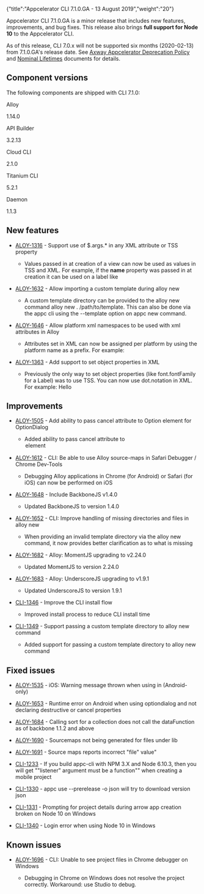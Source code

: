 {"title":"Appcelerator CLI 7.1.0.GA - 13 August 2019","weight":"20"} 

Appcelerator CLI 7.1.0.GA is a minor release that includes new features, improvements, and bug fixes. This release also brings **full support for Node 10** to the Appcelerator CLI.

As of this release, CLI 7.0.x will not be supported six months (2020-02-13) from 7.1.0.GA's release date. See [Axway Appcelerator Deprecation Policy](/docs/appc/AMPLIFY_Appcelerator_Services_Overview/Axway_Appcelerator_Deprecation_Policy/) and [Nominal Lifetimes](/docs/appc/AMPLIFY_Appcelerator_Services_Overview/Axway_Appcelerator_Product_Lifecycle/#NominalLifetimes) documents for details.

## Component versions

The following components are shipped with CLI 7.1.0:

Alloy

1.14.0

API Builder

3.2.13

Cloud CLI

2.1.0

Titanium CLI

5.2.1

Daemon

1.1.3

## New features

*   [ALOY-1316](https://jira.appcelerator.org/browse/ALOY-1316) - Support use of $.args.\* in any XML attribute or TSS property
    
    *   Values passed in at creation of a view can now be used as values in TSS and XML. For example, if the **name** property was passed in at creation it can be used on a label like <Label text="$.args.foo" />
        
*   [ALOY-1632](https://jira.appcelerator.org/browse/ALOY-1632) - Allow importing a custom template during alloy new
    
    *   A custom template directory can be provided to the alloy new command alloy new . /path/to/template. This can also be done via the appc cli using the \--template option on appc new command.
        
*   [ALOY-1646](https://jira.appcelerator.org/browse/ALOY-1646) - Allow platform xml namespaces to be used with xml attributes in Alloy
    
    *   Attributes set in XML can now be assigned per platform by using the platform name as a prefix. For example: <Label ios:text="Hello iOS!" android:text="Hello Android!" />
        
*   [ALOY-1363](https://jira.appcelerator.org/browse/ALOY-1363) - Add support to set object properties in XML
    
    *   Previously the only way to set object properties (like font.fontFamily for a Label) was to use TSS. You can now use dot.notation in XML. For example: <Label font.fontFamily="Roboto">Hello</Label>
        

## Improvements

*   [ALOY-1505](https://jira.appcelerator.org/browse/ALOY-1505) - Add ability to pass cancel attribute to Option element for OptionDialog
    
    *   Added ability to pass cancel attribute to <Option> element
        
*   [ALOY-1612](https://jira.appcelerator.org/browse/ALOY-1612) - CLI: Be able to use Alloy source-maps in Safari Debugger / Chrome Dev-Tools
    
    *   Debugging Alloy applications in Chrome (for Android) or Safari (for iOS) can now be performed on iOS
        
*   [ALOY-1648](https://jira.appcelerator.org/browse/ALOY-1648) - Include BackboneJS v1.4.0
    
    *   Updated BackboneJS to version 1.4.0
        
*   [ALOY-1652](https://jira.appcelerator.org/browse/ALOY-1652) - CLI: Improve handling of missing directories and files in alloy new
    
    *   When providing an invalid template directory via the alloy new command, it now provides better clarification as to what is missing
        
*   [ALOY-1682](https://jira.appcelerator.org/browse/ALOY-1682) - Alloy: MomentJS upgrading to v2.24.0
    
    *   Updated MomentJS to version 2.24.0
        
*   [ALOY-1683](https://jira.appcelerator.org/browse/ALOY-1683) - Alloy: UnderscoreJS upgrading to v1.9.1
    
    *   Updated UnderscoreJS to version 1.9.1
        
*   [CLI-1346](https://jira.appcelerator.org/browse/CLI-1346) - Improve the CLI install flow
    
    *   Improved install process to reduce CLI install time
        
*   [CLI-1349](https://jira.appcelerator.org/browse/CLI-1349) - Support passing a custom template directory to alloy new command
    
    *   Added support for passing a custom template directory to alloy new command
        

## Fixed issues

*   [ALOY-1535](https://jira.appcelerator.org/browse/ALOY-1535) - iOS: Warning message thrown when using <View> in <AlertDialog> (Android-only)
    
*   [ALOY-1653](https://jira.appcelerator.org/browse/ALOY-1653) - Runtime error on Android when using optiondialog and not declaring destructive or cancel properties
    
*   [ALOY-1684](https://jira.appcelerator.org/browse/ALOY-1684) - Calling sort for a collection does not call the dataFunction as of backbone 1.1.2 and above
    
*   [ALOY-1690](https://jira.appcelerator.org/browse/ALOY-1690) - Sourcemaps not being generated for files under lib
    
*   [ALOY-1691](https://jira.appcelerator.org/browse/ALOY-1691) - Source maps reports incorrect "file" value"
    
*   [CLI-1233](https://jira.appcelerator.org/browse/CLI-1233) - If you build appc-cli with NPM 3.X and Node 6.10.3, then you will get ""listener" argument must be a function"" when creating a mobile project
    
*   [CLI-1330](https://jira.appcelerator.org/browse/CLI-1330) - appc use --prerelease -o json will try to download version json
    
*   [CLI-1331](https://jira.appcelerator.org/browse/CLI-1331) - Prompting for project details during arrow app creation broken on Node 10 on Windows
    
*   [CLI-1340](https://jira.appcelerator.org/browse/CLI-1340) - Login error when using Node 10 in Windows
    

## Known issues

*   [ALOY-1696](https://jira.appcelerator.org/browse/ALOY-1696) - CLI: Unable to see project files in Chrome debugger on Windows
    
    *   Debugging in Chrome on Windows does not resolve the project correctly. Workaround: use Studio to debug.
